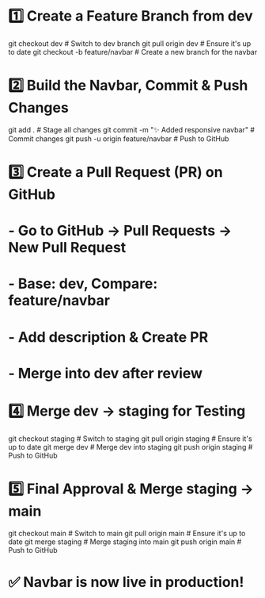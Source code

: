 # 1️⃣ Create a Feature Branch from dev
git checkout dev  # Switch to dev branch
git pull origin dev  # Ensure it's up to date
git checkout -b feature/navbar  # Create a new branch for the navbar

# 2️⃣ Build the Navbar, Commit & Push Changes
git add .  # Stage all changes
git commit -m "✨ Added responsive navbar"  # Commit changes
git push -u origin feature/navbar  # Push to GitHub

# 3️⃣ Create a Pull Request (PR) on GitHub
# - Go to GitHub → Pull Requests → New Pull Request
# - Base: dev, Compare: feature/navbar
# - Add description & Create PR
# - Merge into dev after review

# 4️⃣ Merge dev → staging for Testing
git checkout staging  # Switch to staging
git pull origin staging  # Ensure it's up to date
git merge dev  # Merge dev into staging
git push origin staging  # Push to GitHub

# 5️⃣ Final Approval & Merge staging → main
git checkout main  # Switch to main
git pull origin main  # Ensure it's up to date
git merge staging  # Merge staging into main
git push origin main  # Push to GitHub

# ✅ Navbar is now live in production!
